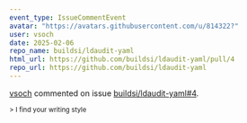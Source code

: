 ```yaml
---
event_type: IssueCommentEvent
avatar: "https://avatars.githubusercontent.com/u/814322?"
user: vsoch
date: 2025-02-06
repo_name: buildsi/ldaudit-yaml
html_url: https://github.com/buildsi/ldaudit-yaml/pull/4
repo_url: https://github.com/buildsi/ldaudit-yaml
---
```


<a href='https://github.com/vsoch' target='_blank'>vsoch</a> commented on issue <a href='https://github.com/buildsi/ldaudit-yaml/pull/4' target='_blank'>buildsi/ldaudit-yaml#4</a>.

<small>> I find your writing style 